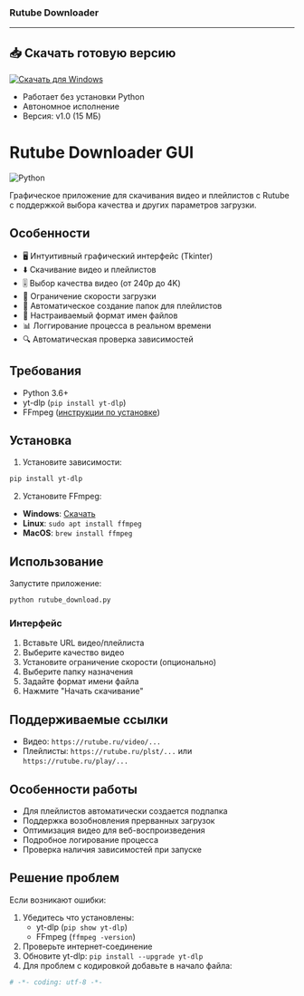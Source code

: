### Rutube Downloader

---

## 📥 Скачать готовую версию

[![Скачать для Windows](https://img.shields.io/badge/Download-Windows-blue?style=for-the-badge&logo=windows)](https://github.com/RoninOnis/Rutube_download/releases/tag/v1.0.0)

- Работает без установки Python
- Автономное исполнение
- Версия: v1.0 (15 МБ)

# Rutube Downloader GUI
![Python](https://img.shields.io/badge/Python-3.6%2B-blue?logo=python)

Графическое приложение для скачивания видео и плейлистов с Rutube с поддержкой выбора качества и других параметров загрузки.

## Особенности
- 🖥️ Интуитивный графический интерфейс (Tkinter)
- ⬇️ Скачивание видео и плейлистов
- 🎚️ Выбор качества видео (от 240p до 4K)
- 🚦 Ограничение скорости загрузки
- 📁 Автоматическое создание папок для плейлистов
- 📝 Настраиваемый формат имен файлов
- 📊 Логгирование процесса в реальном времени
- 🔍 Автоматическая проверка зависимостей

## Требования
- Python 3.6+
- yt-dlp (`pip install yt-dlp`)
- FFmpeg ([инструкции по установке](https://ffmpeg.org/download.html))

## Установка
1. Установите зависимости:
```bash
pip install yt-dlp
```

2. Установите FFmpeg:
- **Windows**: [Скачать](https://www.gyan.dev/ffmpeg/builds/)
- **Linux**: `sudo apt install ffmpeg`
- **MacOS**: `brew install ffmpeg`

## Использование
Запустите приложение:
```bash
python rutube_download.py
```

### Интерфейс

1. Вставьте URL видео/плейлиста
2. Выберите качество видео
3. Установите ограничение скорости (опционально)
4. Выберите папку назначения
5. Задайте формат имени файла
6. Нажмите "Начать скачивание"

## Поддерживаемые ссылки
- Видео: `https://rutube.ru/video/...`
- Плейлисты: `https://rutube.ru/plst/...` или `https://rutube.ru/play/...`

## Особенности работы
- Для плейлистов автоматически создается подпапка
- Поддержка возобновления прерванных загрузок
- Оптимизация видео для веб-воспроизведения
- Подробное логирование процесса
- Проверка наличия зависимостей при запуске

## Решение проблем
Если возникают ошибки:
1. Убедитесь что установлены:
   - yt-dlp (`pip show yt-dlp`)
   - FFmpeg (`ffmpeg -version`)
2. Проверьте интернет-соединение
3. Обновите yt-dlp: `pip install --upgrade yt-dlp`
4. Для проблем с кодировкой добавьте в начало файла:
```python
# -*- coding: utf-8 -*-
```
